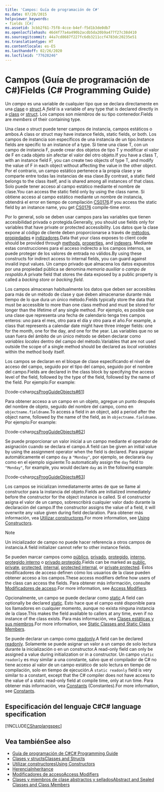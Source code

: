 ```yaml
---
title: 'Campos: Guía de programación de C#'
ms.date: 07/20/2015
helpviewer_keywords:
- fields [C#]
ms.assetid: 3cbb2f61-75f8-4cce-b4ef-f5d1b3de0db7
ms.openlocfilehash: 46d4f77a4a490b2acdb5da20b9a477f27c38d410
ms.sourcegitcommit: 44a7cd8687f227fc6db3211ccf4783dc20235e51
ms.translationtype: HT
ms.contentlocale: es-ES
ms.lasthandoff: 02/26/2020
ms.locfileid: "77628246"
---
```

# <a name="fields-c-programming-guide"></a><span data-ttu-id="3dd9f-102">Campos (Guía de programación de C#)</span><span class="sxs-lookup"><span data-stu-id="3dd9f-102">Fields (C# Programming Guide)</span></span>

<span data-ttu-id="3dd9f-103">Un *campo* es una variable de cualquier tipo que se declara directamente en una [clase](../../language-reference/keywords/class.md) o [struct](../../language-reference/builtin-types/struct.md).</span><span class="sxs-lookup"><span data-stu-id="3dd9f-103">A *field* is a variable of any type that is declared directly in a [class](../../language-reference/keywords/class.md) or [struct](../../language-reference/builtin-types/struct.md).</span></span> <span data-ttu-id="3dd9f-104">Los campos son *miembros* de su tipo contenedor.</span><span class="sxs-lookup"><span data-stu-id="3dd9f-104">Fields are *members* of their containing type.</span></span>

<span data-ttu-id="3dd9f-105">Una clase o struct puede tener campos de instancia, campos estáticos o ambos.</span><span class="sxs-lookup"><span data-stu-id="3dd9f-105">A class or struct may have instance fields, static fields, or both.</span></span> <span data-ttu-id="3dd9f-106">Los campos de instancia son específicos de una instancia de un tipo.</span><span class="sxs-lookup"><span data-stu-id="3dd9f-106">Instance fields are specific to an instance of a type.</span></span> <span data-ttu-id="3dd9f-107">Si tiene una clase T, con un campo de instancia F, puede crear dos objetos de tipo T y modificar el valor de F en cada objeto sin afectar el valor del otro objeto.</span><span class="sxs-lookup"><span data-stu-id="3dd9f-107">If you have a class T, with an instance field F, you can create two objects of type T, and modify the value of F in each object without affecting the value in the other object.</span></span> <span data-ttu-id="3dd9f-108">Por el contrario, un campo estático pertenece a la propia clase y se comparte entre todas las instancias de esa clase.</span><span class="sxs-lookup"><span data-stu-id="3dd9f-108">By contrast, a static field belongs to the class itself, and is shared among all instances of that class.</span></span> <span data-ttu-id="3dd9f-109">Solo puede tener acceso al campo estático mediante el nombre de clase.</span><span class="sxs-lookup"><span data-stu-id="3dd9f-109">You can access the static field only by using the class name.</span></span> <span data-ttu-id="3dd9f-110">Si obtiene acceso al campo estático mediante un nombre de instancia, obtendrá el error en tiempo de compilación [CS0176](../../misc/cs0176.md).</span><span class="sxs-lookup"><span data-stu-id="3dd9f-110">If you access the static field by an instance name, you get [CS0176](../../misc/cs0176.md) compile-time error.</span></span>

<span data-ttu-id="3dd9f-111">Por lo general, solo se deben usar campos para las variables que tienen accesibilidad privada o protegida.</span><span class="sxs-lookup"><span data-stu-id="3dd9f-111">Generally, you should use fields only for variables that have private or protected accessibility.</span></span> <span data-ttu-id="3dd9f-112">Los datos que la clase expone al código de cliente deben proporcionarse a través de [métodos](./methods.md), [propiedades](./properties.md) e [indizadores](../indexers/index.md).</span><span class="sxs-lookup"><span data-stu-id="3dd9f-112">Data that your class exposes to client code should be provided through [methods](./methods.md), [properties](./properties.md), and [indexers](../indexers/index.md).</span></span> <span data-ttu-id="3dd9f-113">Mediante estas construcciones para el acceso indirecto a los campos internos, se puede proteger de los valores de entrada no válidos.</span><span class="sxs-lookup"><span data-stu-id="3dd9f-113">By using these constructs for indirect access to internal fields, you can guard against invalid input values.</span></span> <span data-ttu-id="3dd9f-114">Un campo privado que almacena los datos expuestos por una propiedad pública se denomina *memoria auxiliar* o *campo de respaldo*.</span><span class="sxs-lookup"><span data-stu-id="3dd9f-114">A private field that stores the data exposed by a public property is called a *backing store* or *backing field*.</span></span>

<span data-ttu-id="3dd9f-115">Los campos almacenan habitualmente los datos que deben ser accesibles para más de un método de clase y que deben almacenarse durante más tiempo de lo que dura un único método.</span><span class="sxs-lookup"><span data-stu-id="3dd9f-115">Fields typically store the data that must be accessible to more than one class method and must be stored for longer than the lifetime of any single method.</span></span> <span data-ttu-id="3dd9f-116">Por ejemplo, es posible que una clase que representa una fecha de calendario tenga tres campos enteros: uno para el mes, otro para el día y otro para el año.</span><span class="sxs-lookup"><span data-stu-id="3dd9f-116">For example, a class that represents a calendar date might have three integer fields: one for the month, one for the day, and one for the year.</span></span> <span data-ttu-id="3dd9f-117">Las variables que no se usan fuera del ámbito de un único método se deben declarar como *variables locales* dentro del campo del método.</span><span class="sxs-lookup"><span data-stu-id="3dd9f-117">Variables that are not used outside the scope of a single method should be declared as *local variables* within the method body itself.</span></span>

<span data-ttu-id="3dd9f-118">Los campos se declaran en el bloque de clase especificando el nivel de acceso del campo, seguido por el tipo del campo, seguido por el nombre del campo.</span><span class="sxs-lookup"><span data-stu-id="3dd9f-118">Fields are declared in the class block by specifying the access level of the field, followed by the type of the field, followed by the name of the field.</span></span> <span data-ttu-id="3dd9f-119">Por ejemplo:</span><span class="sxs-lookup"><span data-stu-id="3dd9f-119">For example:</span></span>

[!code-csharp[csProgGuideObjects#61](~/samples/snippets/csharp/VS_Snippets_VBCSharp/csProgGuideObjects/CS/Objects.cs#61)]

<span data-ttu-id="3dd9f-120">Para obtener acceso a un campo en un objeto, agregue un punto después del nombre de objeto, seguido del nombre del campo, como en `objectname.fieldname`.</span><span class="sxs-lookup"><span data-stu-id="3dd9f-120">To access a field in an object, add a period after the object name, followed by the name of the field, as in `objectname.fieldname`.</span></span> <span data-ttu-id="3dd9f-121">Por ejemplo:</span><span class="sxs-lookup"><span data-stu-id="3dd9f-121">For example:</span></span>

[!code-csharp[csProgGuideObjects#62](~/samples/snippets/csharp/VS_Snippets_VBCSharp/csProgGuideObjects/CS/Objects.cs#62)]

<span data-ttu-id="3dd9f-122">Se puede proporcionar un valor inicial a un campo mediante el operador de asignación cuando se declara el campo.</span><span class="sxs-lookup"><span data-stu-id="3dd9f-122">A field can be given an initial value by using the assignment operator when the field is declared.</span></span> <span data-ttu-id="3dd9f-123">Para asignar automáticamente el campo `day` a `"Monday"`, por ejemplo, se declararía `day` como en el ejemplo siguiente:</span><span class="sxs-lookup"><span data-stu-id="3dd9f-123">To automatically assign the `day` field to `"Monday"`, for example, you would declare `day` as in the following example:</span></span>

[!code-csharp[csProgGuideObjects#63](~/samples/snippets/csharp/VS_Snippets_VBCSharp/csProgGuideObjects/CS/Objects.cs#63)]

<span data-ttu-id="3dd9f-124">Los campos se inicializan inmediatamente antes de que se llame al constructor para la instancia del objeto.</span><span class="sxs-lookup"><span data-stu-id="3dd9f-124">Fields are initialized immediately before the constructor for the object instance is called.</span></span> <span data-ttu-id="3dd9f-125">Si el constructor asigna el valor de un campo, sobrescribirá cualquier valor dado durante la declaración del campo.</span><span class="sxs-lookup"><span data-stu-id="3dd9f-125">If the constructor assigns the value of a field, it will overwrite any value given during field declaration.</span></span> <span data-ttu-id="3dd9f-126">Para obtener más información, vea [Utilizar constructores](./using-constructors.md).</span><span class="sxs-lookup"><span data-stu-id="3dd9f-126">For more information, see [Using Constructors](./using-constructors.md).</span></span>

> [!NOTE]
> <span data-ttu-id="3dd9f-127">Un inicializador de campo no puede hacer referencia a otros campos de instancia.</span><span class="sxs-lookup"><span data-stu-id="3dd9f-127">A field initializer cannot refer to other instance fields.</span></span>

<span data-ttu-id="3dd9f-128">Se pueden marcar campos como [público](../../language-reference/keywords/public.md), [privado](../../language-reference/keywords/private.md), [protegido](../../language-reference/keywords/protected.md), [interno](../../language-reference/keywords/internal.md), [protegido interno](../../language-reference/keywords/protected-internal.md) o [privado protegido](../../language-reference/keywords/private-protected.md).</span><span class="sxs-lookup"><span data-stu-id="3dd9f-128">Fields can be marked as [public](../../language-reference/keywords/public.md), [private](../../language-reference/keywords/private.md), [protected](../../language-reference/keywords/protected.md), [internal](../../language-reference/keywords/internal.md), [protected internal](../../language-reference/keywords/protected-internal.md), or [private protected](../../language-reference/keywords/private-protected.md).</span></span> <span data-ttu-id="3dd9f-129">Estos modificadores de acceso definen cómo los usuarios de la clase pueden obtener acceso a los campos.</span><span class="sxs-lookup"><span data-stu-id="3dd9f-129">These access modifiers define how users of the class can access the fields.</span></span> <span data-ttu-id="3dd9f-130">Para obtener más información, consulte [Modificadores de acceso](./access-modifiers.md).</span><span class="sxs-lookup"><span data-stu-id="3dd9f-130">For more information, see [Access Modifiers](./access-modifiers.md).</span></span>

<span data-ttu-id="3dd9f-131">Opcionalmente, un campo se puede declarar como [static](../../language-reference/keywords/static.md).</span><span class="sxs-lookup"><span data-stu-id="3dd9f-131">A field can optionally be declared [static](../../language-reference/keywords/static.md).</span></span> <span data-ttu-id="3dd9f-132">Esto hace que el campo esté disponible para los llamadores en cualquier momento, aunque no exista ninguna instancia de la clase.</span><span class="sxs-lookup"><span data-stu-id="3dd9f-132">This makes the field available to callers at any time, even if no instance of the class exists.</span></span> <span data-ttu-id="3dd9f-133">Para más información, vea [Clases estáticas y sus miembros](./static-classes-and-static-class-members.md).</span><span class="sxs-lookup"><span data-stu-id="3dd9f-133">For more information, see [Static Classes and Static Class Members](./static-classes-and-static-class-members.md).</span></span>

<span data-ttu-id="3dd9f-134">Se puede declarar un campo como [readonly](../../language-reference/keywords/readonly.md).</span><span class="sxs-lookup"><span data-stu-id="3dd9f-134">A field can be declared [readonly](../../language-reference/keywords/readonly.md).</span></span> <span data-ttu-id="3dd9f-135">Solamente se puede asignar un valor a un campo de solo lectura durante la inicialización o en un constructor.</span><span class="sxs-lookup"><span data-stu-id="3dd9f-135">A read-only field can only be assigned a value during initialization or in a constructor.</span></span> <span data-ttu-id="3dd9f-136">Un campo `static readonly` es muy similar a una constante, salvo que el compilador de C# no tiene acceso al valor de un campo estático de solo lectura en tiempo de compilación, solo en tiempo de ejecución.</span><span class="sxs-lookup"><span data-stu-id="3dd9f-136">A `static readonly` field is very similar to a constant, except that the C# compiler does not have access to the value of a static read-only field at compile time, only at run time.</span></span> <span data-ttu-id="3dd9f-137">Para obtener más información, vea [Constants](./constants.md) (Constantes).</span><span class="sxs-lookup"><span data-stu-id="3dd9f-137">For more information, see [Constants](./constants.md).</span></span>

## <a name="c-language-specification"></a><span data-ttu-id="3dd9f-138">Especificación del lenguaje C#</span><span class="sxs-lookup"><span data-stu-id="3dd9f-138">C# language specification</span></span>

[!INCLUDE[CSharplangspec](~/includes/csharplangspec-md.md)]

## <a name="see-also"></a><span data-ttu-id="3dd9f-139">Vea también</span><span class="sxs-lookup"><span data-stu-id="3dd9f-139">See also</span></span>

- [<span data-ttu-id="3dd9f-140">Guía de programación de C#</span><span class="sxs-lookup"><span data-stu-id="3dd9f-140">C# Programming Guide</span></span>](../index.md)
- [<span data-ttu-id="3dd9f-141">Clases y structs</span><span class="sxs-lookup"><span data-stu-id="3dd9f-141">Classes and Structs</span></span>](./index.md)
- [<span data-ttu-id="3dd9f-142">Utilizar constructores</span><span class="sxs-lookup"><span data-stu-id="3dd9f-142">Using Constructors</span></span>](./using-constructors.md)
- [<span data-ttu-id="3dd9f-143">Herencia</span><span class="sxs-lookup"><span data-stu-id="3dd9f-143">Inheritance</span></span>](./inheritance.md)
- [<span data-ttu-id="3dd9f-144">Modificadores de acceso</span><span class="sxs-lookup"><span data-stu-id="3dd9f-144">Access Modifiers</span></span>](./access-modifiers.md)
- [<span data-ttu-id="3dd9f-145">Clases y miembros de clase abstractos y sellados</span><span class="sxs-lookup"><span data-stu-id="3dd9f-145">Abstract and Sealed Classes and Class Members</span></span>](./abstract-and-sealed-classes-and-class-members.md)
